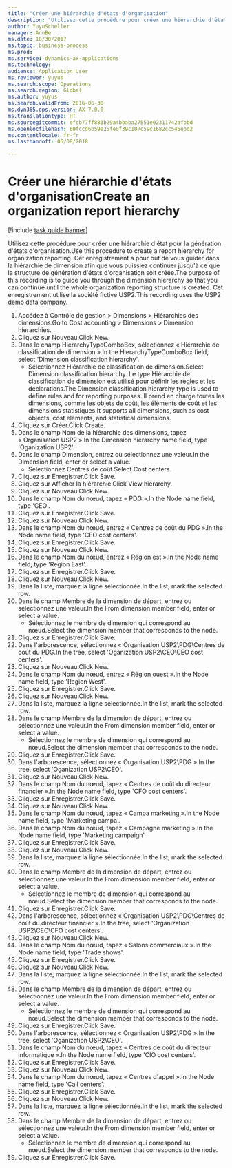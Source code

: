 ```yaml
--- 
title: "Créer une hiérarchie d'états d'organisation"
description: "Utilisez cette procédure pour créer une hiérarchie d'état pour la génération d'états d'organisation."
author: YuyuScheller
manager: AnnBe
ms.date: 10/30/2017
ms.topic: business-process
ms.prod: 
ms.service: dynamics-ax-applications
ms.technology: 
audience: Application User
ms.reviewer: yuyus
ms.search.scope: Operations
ms.search.region: Global
ms.author: yuyus
ms.search.validFrom: 2016-06-30
ms.dyn365.ops.version: AX 7.0.0
ms.translationtype: HT
ms.sourcegitcommit: efcb77ff883b29a4bbaba27551e02311742afbbd
ms.openlocfilehash: 69fccd6b59e25fe0f39c107c59c1682cc545ebd2
ms.contentlocale: fr-fr
ms.lasthandoff: 05/08/2018

---
```

# <a name="create-an-organization-report-hierarchy"></a><span data-ttu-id="fd477-103">Créer une hiérarchie d'états d'organisation</span><span class="sxs-lookup"><span data-stu-id="fd477-103">Create an organization report hierarchy</span></span>

[!include [task guide banner](../../includes/task-guide-banner.md)]

<span data-ttu-id="fd477-104">Utilisez cette procédure pour créer une hiérarchie d'état pour la génération d'états d'organisation.</span><span class="sxs-lookup"><span data-stu-id="fd477-104">Use this procedure to create a report hierarchy for organization reporting.</span></span> <span data-ttu-id="fd477-105">Cet enregistrement a pour but de vous guider dans la hiérarchie de dimension afin que vous puissiez continuer jusqu'à ce que la structure de génération d'états d'organisation soit créée.</span><span class="sxs-lookup"><span data-stu-id="fd477-105">The purpose of this recording is to guide you through the dimension hierarchy so that you can continue until the whole organization reporting structure is created.</span></span> <span data-ttu-id="fd477-106">Cet enregistrement utilise la société fictive USP2.</span><span class="sxs-lookup"><span data-stu-id="fd477-106">This recording uses the USP2 demo data company.</span></span>

1. <span data-ttu-id="fd477-107">Accédez à Contrôle de gestion > Dimensions > Hiérarchies des dimensions.</span><span class="sxs-lookup"><span data-stu-id="fd477-107">Go to Cost accounting > Dimensions > Dimension hierarchies.</span></span>
2. <span data-ttu-id="fd477-108">Cliquez sur Nouveau.</span><span class="sxs-lookup"><span data-stu-id="fd477-108">Click New.</span></span>
3. <span data-ttu-id="fd477-109">Dans le champ HierarchyTypeComboBox, sélectionnez « Hiérarchie de classification de dimension ».</span><span class="sxs-lookup"><span data-stu-id="fd477-109">In the HierarchyTypeComboBox field, select 'Dimension classification hierarchy'.</span></span>
    * <span data-ttu-id="fd477-110">Sélectionnez Hiérarchie de classification de dimension.</span><span class="sxs-lookup"><span data-stu-id="fd477-110">Select Dimension classification hierarchy.</span></span> <span data-ttu-id="fd477-111">Le type Hiérarchie de classification de dimension est utilisé pour définir les règles et les déclarations.</span><span class="sxs-lookup"><span data-stu-id="fd477-111">The Dimension classification hierarchy type is used to define rules and for reporting purposes.</span></span> <span data-ttu-id="fd477-112">Il prend en charge toutes les dimensions, comme les objets de coût, les éléments de coût et les dimensions statistiques.</span><span class="sxs-lookup"><span data-stu-id="fd477-112">It supports all dimensions, such as cost objects, cost elements, and statistical dimensions.</span></span>  
4. <span data-ttu-id="fd477-113">Cliquez sur Créer.</span><span class="sxs-lookup"><span data-stu-id="fd477-113">Click Create.</span></span>
5. <span data-ttu-id="fd477-114">Dans le champ Nom de la hiérarchie des dimensions, tapez « Organisation USP2 ».</span><span class="sxs-lookup"><span data-stu-id="fd477-114">In the Dimension hierarchy name field, type 'Oganization USP2'.</span></span>
6. <span data-ttu-id="fd477-115">Dans le champ Dimension, entrez ou sélectionnez une valeur.</span><span class="sxs-lookup"><span data-stu-id="fd477-115">In the Dimension field, enter or select a value.</span></span>
    * <span data-ttu-id="fd477-116">Sélectionnez Centres de coût.</span><span class="sxs-lookup"><span data-stu-id="fd477-116">Select Cost centers.</span></span>  
7. <span data-ttu-id="fd477-117">Cliquez sur Enregistrer.</span><span class="sxs-lookup"><span data-stu-id="fd477-117">Click Save.</span></span>
8. <span data-ttu-id="fd477-118">Cliquez sur Afficher la hiérarchie.</span><span class="sxs-lookup"><span data-stu-id="fd477-118">Click View hierarchy.</span></span>
9. <span data-ttu-id="fd477-119">Cliquez sur Nouveau.</span><span class="sxs-lookup"><span data-stu-id="fd477-119">Click New.</span></span>
10. <span data-ttu-id="fd477-120">Dans le champ Nom du nœud, tapez « PDG ».</span><span class="sxs-lookup"><span data-stu-id="fd477-120">In the Node name field, type 'CEO'.</span></span>
11. <span data-ttu-id="fd477-121">Cliquez sur Enregistrer.</span><span class="sxs-lookup"><span data-stu-id="fd477-121">Click Save.</span></span>
12. <span data-ttu-id="fd477-122">Cliquez sur Nouveau.</span><span class="sxs-lookup"><span data-stu-id="fd477-122">Click New.</span></span>
13. <span data-ttu-id="fd477-123">Dans le champ Nom du nœud, entrez « Centres de coût du PDG ».</span><span class="sxs-lookup"><span data-stu-id="fd477-123">In the Node name field, type 'CEO cost centers'.</span></span>
14. <span data-ttu-id="fd477-124">Cliquez sur Enregistrer.</span><span class="sxs-lookup"><span data-stu-id="fd477-124">Click Save.</span></span>
15. <span data-ttu-id="fd477-125">Cliquez sur Nouveau.</span><span class="sxs-lookup"><span data-stu-id="fd477-125">Click New.</span></span>
16. <span data-ttu-id="fd477-126">Dans le champ Nom du nœud, entrez « Région est ».</span><span class="sxs-lookup"><span data-stu-id="fd477-126">In the Node name field, type 'Region East'.</span></span>
17. <span data-ttu-id="fd477-127">Cliquez sur Enregistrer.</span><span class="sxs-lookup"><span data-stu-id="fd477-127">Click Save.</span></span>
18. <span data-ttu-id="fd477-128">Cliquez sur Nouveau.</span><span class="sxs-lookup"><span data-stu-id="fd477-128">Click New.</span></span>
19. <span data-ttu-id="fd477-129">Dans la liste, marquez la ligne sélectionnée.</span><span class="sxs-lookup"><span data-stu-id="fd477-129">In the list, mark the selected row.</span></span>
20. <span data-ttu-id="fd477-130">Dans le champ Membre de la dimension de départ, entrez ou sélectionnez une valeur.</span><span class="sxs-lookup"><span data-stu-id="fd477-130">In the From dimension member field, enter or select a value.</span></span>
    * <span data-ttu-id="fd477-131">Sélectionnez le membre de dimension qui correspond au nœud.</span><span class="sxs-lookup"><span data-stu-id="fd477-131">Select the dimension member that corresponds to the node.</span></span>  
21. <span data-ttu-id="fd477-132">Cliquez sur Enregistrer.</span><span class="sxs-lookup"><span data-stu-id="fd477-132">Click Save.</span></span>
22. <span data-ttu-id="fd477-133">Dans l'arborescence, sélectionnez « Organisation USP2\PDG\Centres de coût du PDG.</span><span class="sxs-lookup"><span data-stu-id="fd477-133">In the tree, select 'Oganization USP2\CEO\CEO cost centers'.</span></span>
23. <span data-ttu-id="fd477-134">Cliquez sur Nouveau.</span><span class="sxs-lookup"><span data-stu-id="fd477-134">Click New.</span></span>
24. <span data-ttu-id="fd477-135">Dans le champ Nom du nœud, entrez « Région ouest ».</span><span class="sxs-lookup"><span data-stu-id="fd477-135">In the Node name field, type 'Region West'.</span></span>
25. <span data-ttu-id="fd477-136">Cliquez sur Enregistrer.</span><span class="sxs-lookup"><span data-stu-id="fd477-136">Click Save.</span></span>
26. <span data-ttu-id="fd477-137">Cliquez sur Nouveau.</span><span class="sxs-lookup"><span data-stu-id="fd477-137">Click New.</span></span>
27. <span data-ttu-id="fd477-138">Dans la liste, marquez la ligne sélectionnée.</span><span class="sxs-lookup"><span data-stu-id="fd477-138">In the list, mark the selected row.</span></span>
28. <span data-ttu-id="fd477-139">Dans le champ Membre de la dimension de départ, entrez ou sélectionnez une valeur.</span><span class="sxs-lookup"><span data-stu-id="fd477-139">In the From dimension member field, enter or select a value.</span></span>
    * <span data-ttu-id="fd477-140">Sélectionnez le membre de dimension qui correspond au nœud.</span><span class="sxs-lookup"><span data-stu-id="fd477-140">Select the dimension member that corresponds to the node.</span></span>  
29. <span data-ttu-id="fd477-141">Cliquez sur Enregistrer.</span><span class="sxs-lookup"><span data-stu-id="fd477-141">Click Save.</span></span>
30. <span data-ttu-id="fd477-142">Dans l'arborescence, sélectionnez « Organisation USP2\PDG ».</span><span class="sxs-lookup"><span data-stu-id="fd477-142">In the tree, select 'Oganization USP2\CEO'.</span></span>
31. <span data-ttu-id="fd477-143">Cliquez sur Nouveau.</span><span class="sxs-lookup"><span data-stu-id="fd477-143">Click New.</span></span>
32. <span data-ttu-id="fd477-144">Dans le champ Nom du nœud, tapez « Centres de coût du directeur financier ».</span><span class="sxs-lookup"><span data-stu-id="fd477-144">In the Node name field, type 'CFO cost centers'.</span></span>
33. <span data-ttu-id="fd477-145">Cliquez sur Enregistrer.</span><span class="sxs-lookup"><span data-stu-id="fd477-145">Click Save.</span></span>
34. <span data-ttu-id="fd477-146">Cliquez sur Nouveau.</span><span class="sxs-lookup"><span data-stu-id="fd477-146">Click New.</span></span>
35. <span data-ttu-id="fd477-147">Dans le champ Nom du nœud, tapez « Campa marketing ».</span><span class="sxs-lookup"><span data-stu-id="fd477-147">In the Node name field, type 'Marketing campa'.</span></span>
36. <span data-ttu-id="fd477-148">Dans le champ Nom du nœud, tapez « Campagne marketing ».</span><span class="sxs-lookup"><span data-stu-id="fd477-148">In the Node name field, type 'Marketing campaign'.</span></span>
37. <span data-ttu-id="fd477-149">Cliquez sur Enregistrer.</span><span class="sxs-lookup"><span data-stu-id="fd477-149">Click Save.</span></span>
38. <span data-ttu-id="fd477-150">Cliquez sur Nouveau.</span><span class="sxs-lookup"><span data-stu-id="fd477-150">Click New.</span></span>
39. <span data-ttu-id="fd477-151">Dans la liste, marquez la ligne sélectionnée.</span><span class="sxs-lookup"><span data-stu-id="fd477-151">In the list, mark the selected row.</span></span>
40. <span data-ttu-id="fd477-152">Dans le champ Membre de la dimension de départ, entrez ou sélectionnez une valeur.</span><span class="sxs-lookup"><span data-stu-id="fd477-152">In the From dimension member field, enter or select a value.</span></span>
    * <span data-ttu-id="fd477-153">Sélectionnez le membre de dimension qui correspond au nœud.</span><span class="sxs-lookup"><span data-stu-id="fd477-153">Select the dimension member that corresponds to the node.</span></span>  
41. <span data-ttu-id="fd477-154">Cliquez sur Enregistrer.</span><span class="sxs-lookup"><span data-stu-id="fd477-154">Click Save.</span></span>
42. <span data-ttu-id="fd477-155">Dans l'arborescence, sélectionnez « Organisation USP2\PDG\Centres de coût du directeur financier ».</span><span class="sxs-lookup"><span data-stu-id="fd477-155">In the tree, select 'Organization USP2\CEO\CFO cost centers'.</span></span>
43. <span data-ttu-id="fd477-156">Cliquez sur Nouveau.</span><span class="sxs-lookup"><span data-stu-id="fd477-156">Click New.</span></span>
44. <span data-ttu-id="fd477-157">Dans le champ Nom du nœud, tapez « Salons commerciaux ».</span><span class="sxs-lookup"><span data-stu-id="fd477-157">In the Node name field, type 'Trade shows'.</span></span>
45. <span data-ttu-id="fd477-158">Cliquez sur Enregistrer.</span><span class="sxs-lookup"><span data-stu-id="fd477-158">Click Save.</span></span>
46. <span data-ttu-id="fd477-159">Cliquez sur Nouveau.</span><span class="sxs-lookup"><span data-stu-id="fd477-159">Click New.</span></span>
47. <span data-ttu-id="fd477-160">Dans la liste, marquez la ligne sélectionnée.</span><span class="sxs-lookup"><span data-stu-id="fd477-160">In the list, mark the selected row.</span></span>
48. <span data-ttu-id="fd477-161">Dans le champ Membre de la dimension de départ, entrez ou sélectionnez une valeur.</span><span class="sxs-lookup"><span data-stu-id="fd477-161">In the From dimension member field, enter or select a value.</span></span>
    * <span data-ttu-id="fd477-162">Sélectionnez le membre de dimension qui correspond au nœud.</span><span class="sxs-lookup"><span data-stu-id="fd477-162">Select the dimension member that corresponds to the node.</span></span>  
49. <span data-ttu-id="fd477-163">Cliquez sur Enregistrer.</span><span class="sxs-lookup"><span data-stu-id="fd477-163">Click Save.</span></span>
50. <span data-ttu-id="fd477-164">Dans l'arborescence, sélectionnez « Organisation USP2\PDG ».</span><span class="sxs-lookup"><span data-stu-id="fd477-164">In the tree, select 'Oganization USP2\CEO'.</span></span>
51. <span data-ttu-id="fd477-165">Dans le champ Nom du nœud, tapez « Centres de coût du directeur informatique ».</span><span class="sxs-lookup"><span data-stu-id="fd477-165">In the Node name field, type 'CIO cost centers'.</span></span>
52. <span data-ttu-id="fd477-166">Cliquez sur Enregistrer.</span><span class="sxs-lookup"><span data-stu-id="fd477-166">Click Save.</span></span>
53. <span data-ttu-id="fd477-167">Cliquez sur Nouveau.</span><span class="sxs-lookup"><span data-stu-id="fd477-167">Click New.</span></span>
54. <span data-ttu-id="fd477-168">Dans le champ Nom du nœud, tapez « Centres d'appel ».</span><span class="sxs-lookup"><span data-stu-id="fd477-168">In the Node name field, type 'Call centers'.</span></span>
55. <span data-ttu-id="fd477-169">Cliquez sur Enregistrer.</span><span class="sxs-lookup"><span data-stu-id="fd477-169">Click Save.</span></span>
56. <span data-ttu-id="fd477-170">Cliquez sur Nouveau.</span><span class="sxs-lookup"><span data-stu-id="fd477-170">Click New.</span></span>
57. <span data-ttu-id="fd477-171">Dans la liste, marquez la ligne sélectionnée.</span><span class="sxs-lookup"><span data-stu-id="fd477-171">In the list, mark the selected row.</span></span>
58. <span data-ttu-id="fd477-172">Dans le champ Membre de la dimension de départ, entrez ou sélectionnez une valeur.</span><span class="sxs-lookup"><span data-stu-id="fd477-172">In the From dimension member field, enter or select a value.</span></span>
    * <span data-ttu-id="fd477-173">Sélectionnez le membre de dimension qui correspond au nœud.</span><span class="sxs-lookup"><span data-stu-id="fd477-173">Select the dimension member that corresponds to the node.</span></span>  
59. <span data-ttu-id="fd477-174">Cliquez sur Enregistrer.</span><span class="sxs-lookup"><span data-stu-id="fd477-174">Click Save.</span></span>


